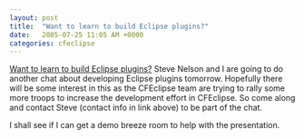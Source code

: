 ```yaml
---
layout: post
title:  "Want to learn to build Eclipse plugins?"
date:   2005-07-25 11:05 AM +0000
categories: cfeclipse
---
```

<a href="http://steve.secretagents.com/index.cfm?fuseaction=fuseblog.showcomments&amp;ArticleID=20050725113337">Want to learn to build Eclipse plugins?</a> Steve Nelson and I are going to do another chat about developing Eclipse plugins tomorrow. Hopefully there will be some interest in this as the CFEclipse team are trying to rally some more troops to increase the development effort in CFEclipse. So come along and contact Steve (contact info in link above) to be part of the chat.

I shall see if I can get a demo breeze room to help with the presentation.